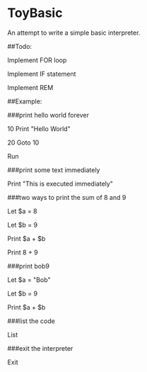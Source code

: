 # ToyBasic

An attempt to write a simple basic interpreter.

##Todo:

Implement FOR loop

Implement IF statement

Implement REM

##Example:

###print hello world forever

10 Print "Hello World"

20 Goto 10

Run

###print some text immediately

Print "This is executed immediately"

###two ways to print the sum of 8 and 9

Let $a = 8

Let $b = 9

Print $a + $b

Print 8 + 9

###print bob9

Let $a = "Bob"

Let $b = 9

Print $a + $b

###list the code

List

###exit the interpreter

Exit
